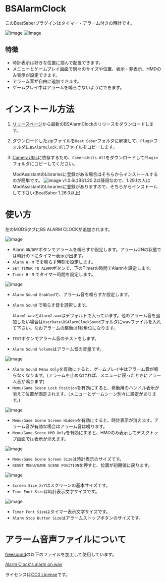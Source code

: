 # BSAlarmClock
このBeatSaberプラグインはタイマー・アラーム付きの時計です。

![image](https://github.com/rynan4818/BSAlarmClock/assets/14249877/bf26582b-de79-44f2-abfe-aecbda334a32)
![image](https://github.com/rynan4818/BSAlarmClock/assets/14249877/9b6bda56-13ad-441c-befe-a498b2d69c20)

## 特徴
* 時計表示は好きな位置に掴んで配置できます。
* メニューとゲームプレイ画面で別々のサイズや位置、表示・非表示、HMDのみ表示が設定できます。
* アラーム音が自由に追加できます。
* ゲームプレイ中はアラームを鳴らさないようにできます。

# インストール方法
1. [リリースページ](https://github.com/rynan4818/BSAlarmClock/releases)から最新のBSAlarmClockのリリースをダウンロードします。
2. ダウンロードしたzipファイルを`Beat Saber`フォルダに解凍して、`Plugin`フォルダに`BSAlarmClock.dll`ファイルをコピーします。
3. [CameraUtils](https://github.com/Reezonate/CameraUtils)に依存するため、`CameraUtils.dll`をダウンロードして`Plugin`フォルダにコピーしてください。

    ModAssistantのLibrariesに登録がある場合はそちらからインストールするのが簡単です。
    ![image](https://user-images.githubusercontent.com/14249877/222885321-0d0a2b5b-ccaf-4868-86e9-8d77ca375d38.png)
    v1.0.6はBS1.30.2以降用なので、1.29.1の人はModAssistantのLibrariesに登録がありますので、そちらからインストールして下さい(BeatSaber 1.26.0以上)

# 使い方
左のMODSタブにBS ALARM CLOCKが追加されます。

![image](https://github.com/rynan4818/BSAlarmClock/assets/14249877/1c032287-51cb-4c2a-85c3-f4a74e7a9607)

* Alarm `ON`/`OFF`ボタンでアラームを鳴らすか設定します。アラームONの状態では時計の下にタイマー表示が出ます。
* `Alarm H・M` でを鳴らす時刻を設定します。
* `SET TIMER TO ALARM`ボタンで、下のTimerの時間でAlarmを設定します。
* `Timer H・M` でタイマー時間を設定します。

![image](https://github.com/rynan4818/BSAlarmClock/assets/14249877/638c1a1e-8e5f-4707-8272-67db6bfcfd99)

* `Alarm Sound Enabled`で、アラーム音を鳴らすか設定します。
* `Alarm Sound` で鳴らす音を選択します。

    `Alarm1.wav`と`Alarm2.wav`はデフォルトで入っています。他のアラーム音を追加したい場合は`UserData\BSAlarmClockSound`フォルダにwavファイルを入れて下さい。なおアラームの駆動は1秒単位になります。
* `TEST`ボタンでアラーム音のテストをします。
* `Alarm Sound Volume`はアラーム音の音量です。

![image](https://github.com/rynan4818/BSAlarmClock/assets/14249877/9f396095-a393-4637-8219-3f4951498d4a)

* `Alarm Sound Menu Only`を有効にすると、ゲームプレイ中はアラーム音が鳴らなくなります。(アラームを止めなければ、メニューに戻ったときにアラーム音が鳴ります)
* `Menu/Game Scene Lock Position`を有効にすると、移動用のハンドル表示が消えて位置が固定されます。(メニューとゲームシーン別々に設定があります。)

![image](https://github.com/rynan4818/BSAlarmClock/assets/14249877/ea193471-a9cb-408c-af14-6e43ff881476)

* `Menu/Game Scene Screen Hidden`を有効にすると、時計表示が消えます。アラーム音が有効な場合はアラーム音は鳴ります。
* `Menu/Game Scene HMD Only`を有効にすると、HMDのみ表示してデスクトップ画面では表示が消えます。

![image](https://github.com/rynan4818/BSAlarmClock/assets/14249877/912015d8-a3a8-47d0-8e71-955fd3b34d70)

* `Menu/Game Scene Screen Size`は時計表示のサイズです。
* `RESET MENU/GAME SCENE POSITION`を押すと、位置が初期値に戻ります。

![image](https://github.com/rynan4818/BSAlarmClock/assets/14249877/1c715885-c505-4e3e-97b9-cdd57a01964c)

* `Screen Size X/Y`はスクリーンの基本サイズです。
* `Time Font Size`は時計表示文字サイズです。

![image](https://github.com/rynan4818/BSAlarmClock/assets/14249877/70f59111-20c1-44ab-bc51-5bc85465b3ba)

* `Timer Font Size`はタイマー表示文字サイズです。
* `Alarm Stop Button Size`はアラームストップボタンのサイズです。

# アラーム音声ファイルについて
[freesound](https://freesound.org/)の以下のファイルを加工して使用しています。

[Alarm Clock's alarm on.wav](https://freesound.org/people/PlayPauseAndRewind/sounds/120526/)

ライセンスは[CC0 License](https://creativecommons.org/publicdomain/zero/1.0/)です。
